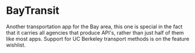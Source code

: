 BayTransit
==========

Another transportation app for the Bay area, this one is special in the fact that it carries all agencies that produce API's, rather than just half of them like most apps. Support for UC Berkeley transport methods is on the feature wishlist.

